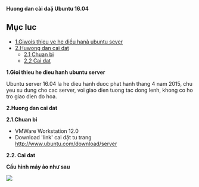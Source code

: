 **Huong dan cài daặ Ubuntu 16.04**

## Mục luc

* [1.Giwois thieu ve he diều hanà ubuntu sever](#1)
* [2.Huwong dan cai dat](#2)
    * [2.1 Chuan bi](#2.1)
    * [2.2 Cai dat](#2.2)

**1.Gioi thieu he dieu hanh ubuntu server**

Ubuntu server 16.04 la he dieu hanh duoc phat hanh thang 4 nam 2015, chu yeu su dung cho cac server, voi giao dien tuong tac dong lenh, khong co ho tro giao dien do hoa.

**2.Huong dan cai dat**

**2.1.Chuan bi**

* VMWare Workstation 12.0
* Download 'link' cai dặt tu trang http://www.ubuntu.com/download/server


**2.2. Cai dat**

**Cấu hình máy ảo như sau**

<img src="https://imgur.com/a/CZjG5">
